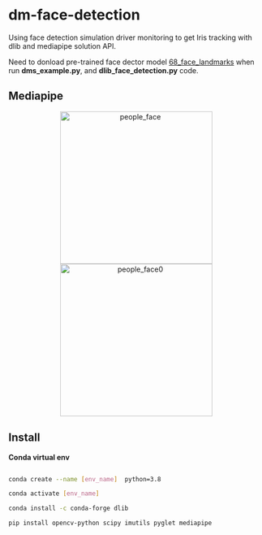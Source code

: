 # dm-face-detection
Using face detection simulation driver monitoring to get Iris tracking with dlib and mediapipe solution API.  

Need to donload pre-trained face dector model [68_face_landmarks](https://jumpshare.com/v/fFozZRTtoeHbkyShnEVl) when run **dms_example.py**, and **dlib_face_detection.py** code.  

## Mediapipe

<div align="center">
<img src="https://user-images.githubusercontent.com/19554347/138227437-cad71e2e-051e-4873-9fa8-c96326c9b7fa.jpg" height="300px" alt="people_face" >
<img src="https://user-images.githubusercontent.com/19554347/138227450-6512fb85-ef30-4068-b464-2e76d00519f3.png" height="300px" alt="people_face0" >
</div>


## Install  

**Conda virtual env**  
```bash

conda create --name [env_name]  python=3.8

conda activate [env_name]

conda install -c conda-forge dlib

pip install opencv-python scipy imutils pyglet mediapipe
```
